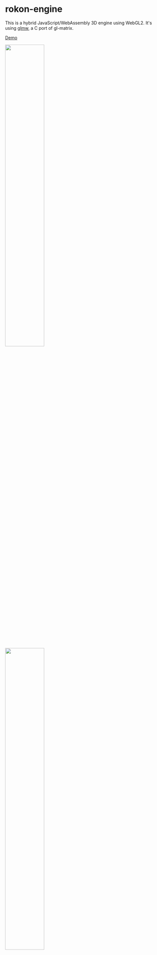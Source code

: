 # rokon-engine

This is a hybrid JavaScript/WebAssembly 3D engine using WebGL2. It's using [glmw](https://github.com/maierfelix/glmw), a C port of gl-matrix.

[Demo](https://maierfelix.github.io/rokon/static/index.html)

<img src="https://github.com/maierfelix/rokon/blob/master/screenshots/1.gif?raw=true" width="50%">
<img src="https://github.com/maierfelix/rokon/blob/master/screenshots/2.gif?raw=true" width="50%">
<img src="https://github.com/maierfelix/rokon/blob/master/screenshots/3.gif?raw=true" width="50%">

Features:
 - Deferred shading
 - PBR
 - Skeletal animations
 - Point + directional lighting
 - Instanced rendering
 - Environment mapping
 - Shadow mapping (WIP)
 - Cubemaps
 - Skyboxes
 - Ray casting (e.g. for mouse picking)
 - Bounding boxes
 - Plane realtime reflections + refractions
 - Billboarding
 - Multiple render target support
 - Frustum culling
 - Occlusion culling
 - Unified tangent/bitangent calculations
 - All direction fog
 - God rays
 - Blur/Bloom filtering
 - Supported file formats: .dae, .obj, .md5
 - Simple to use API's for Batching, FrameBuffers, Filtering, Bounding boxes, Lighting, Textures and Shader programs
